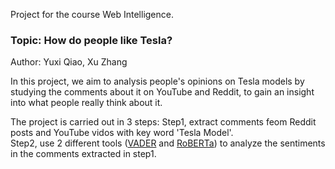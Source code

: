 Project for the course Web Intelligence.

### Topic: How do people like Tesla? 
Author: Yuxi Qiao, Xu Zhang

In this project, we aim to analysis people's opinions on Tesla models by studying the comments about it on YouTube and Reddit, to gain an insight into what people really think about it.

The project is carried out in 3 steps:
Step1, extract comments feom Reddit posts and YouTube vidos with key word 'Tesla Model'.  
Step2, use 2 different tools ([VADER](https://github.com/cjhutto/vaderSentiment) and [RoBERTa](https://arxiv.org/abs/1907.11692)) to analyze the sentiments in the comments extracted in step1.
